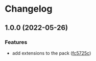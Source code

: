 # Changelog

## 1.0.0 (2022-05-26)


### Features

* add extensions to the pack ([fc5725c](https://github.com/andrewmcodes/rails-extension-power-pack/commit/fc5725c6c1301f4e53bd583447a4c80909649a05))
